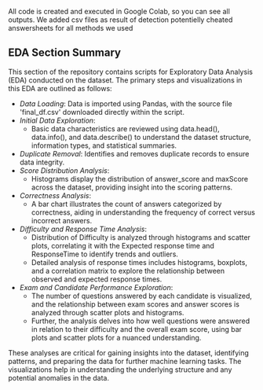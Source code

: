 All code is created and executed in Google Colab, so you can see all outputs.
We added csv files as result of detection potentielly cheated answersheets for all methods we used

## EDA Section Summary

This section of the repository contains scripts for Exploratory Data Analysis (EDA) conducted on the dataset. The primary steps and visualizations in this EDA are outlined as follows:

- *Data Loading*: Data is imported using Pandas, with the source file 'final_df.csv' downloaded directly within the script.
- *Initial Data Exploration*:
  - Basic data characteristics are reviewed using data.head(), data.info(), and data.describe() to understand the dataset structure, information types, and statistical summaries.
- *Duplicate Removal*: Identifies and removes duplicate records to ensure data integrity.
- *Score Distribution Analysis*:
  - Histograms display the distribution of answer_score and maxScore across the dataset, providing insight into the scoring patterns.
- *Correctness Analysis*:
  - A bar chart illustrates the count of answers categorized by correctness, aiding in understanding the frequency of correct versus incorrect answers.
- *Difficulty and Response Time Analysis*:
  - Distribution of Difficulty is analyzed through histograms and scatter plots, correlating it with the Expected response time and ResponseTime to identify trends and outliers.
  - Detailed analysis of response times includes histograms, boxplots, and a correlation matrix to explore the relationship between observed and expected response times.
- *Exam and Candidate Performance Exploration*:
  - The number of questions answered by each candidate is visualized, and the relationship between exam scores and answer scores is analyzed through scatter plots and histograms.
  - Further, the analysis delves into how well questions were answered in relation to their difficulty and the overall exam score, using bar plots and scatter plots for a nuanced understanding.

These analyses are critical for gaining insights into the dataset, identifying patterns, and preparing the data for further machine learning tasks. The visualizations help in understanding the underlying structure and any potential anomalies in the data.

